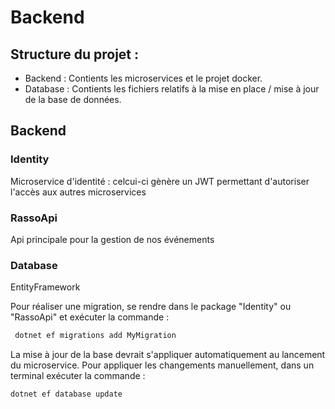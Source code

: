 # Backend


## Structure du projet :
  - Backend  : Contients les microservices et le projet docker.
  - Database : Contients les fichiers relatifs à la mise en place / mise à jour de la base de données.


## Backend
### Identity

Microservice d'identité : celcui-ci gènère un JWT permettant d'autoriser l'accès aux autres microservices


### RassoApi

Api principale pour la gestion de nos événements 


### Database 

EntityFramework 

Pour réaliser une migration, se rendre dans le package "Identity" ou "RassoApi" et exécuter la commande :

``` cmd
 dotnet ef migrations add MyMigration
```

La mise à jour de la base devrait s'appliquer automatiquement au lancement du microservice.
Pour appliquer les changements manuellement, dans un terminal exécuter la commande :

``` cmd
dotnet ef database update
```
